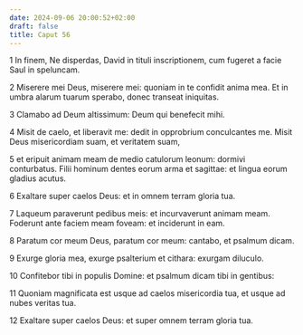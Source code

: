 ```yaml
---
date: 2024-09-06 20:00:52+02:00
draft: false
title: Caput 56
---
```





1 In finem, Ne disperdas, David in tituli inscriptionem, cum fugeret a facie Saul in speluncam.

2 Miserere mei Deus, miserere mei: quoniam in te confidit anima mea. Et in umbra alarum tuarum sperabo, donec transeat iniquitas.

3 Clamabo ad Deum altissimum: Deum qui benefecit mihi.

4 Misit de caelo, et liberavit me: dedit in opprobrium conculcantes me. Misit Deus misericordiam suam, et veritatem suam,

5 et eripuit animam meam de medio catulorum leonum: dormivi conturbatus. Filii hominum dentes eorum arma et sagittae: et lingua eorum gladius acutus.

6 Exaltare super caelos Deus: et in omnem terram gloria tua.

7 Laqueum paraverunt pedibus meis: et incurvaverunt animam meam. Foderunt ante faciem meam foveam: et inciderunt in eam.

8 Paratum cor meum Deus, paratum cor meum: cantabo, et psalmum dicam.

9 Exurge gloria mea, exurge psalterium et cithara: exurgam diluculo.

10 Confitebor tibi in populis Domine: et psalmum dicam tibi in gentibus:

11 Quoniam magnificata est usque ad caelos misericordia tua, et usque ad nubes veritas tua.

12 Exaltare super caelos Deus: et super omnem terram gloria tua.

